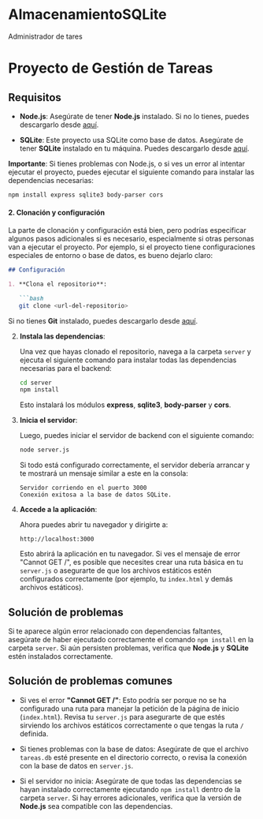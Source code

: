 # AlmacenamientoSQLite
 Administrador de tares

 # Proyecto de Gestión de Tareas
## Requisitos

- **Node.js**: Asegúrate de tener **Node.js** instalado. Si no lo tienes, puedes descargarlo desde [aquí](https://nodejs.org/en/).

- **SQLite**: Este proyecto usa SQLite como base de datos. Asegúrate de tener **SQLite** instalado en tu máquina. Puedes descargarlo desde [aquí](https://www.sqlite.org/).

**Importante**: Si tienes problemas con Node.js, o si ves un error al intentar ejecutar el proyecto, puedes ejecutar el siguiente comando para instalar las dependencias necesarias:

```bash
npm install express sqlite3 body-parser cors
```

#### 2. **Clonación y configuración**
La parte de clonación y configuración está bien, pero podrías especificar algunos pasos adicionales si es necesario, especialmente si otras personas van a ejecutar el proyecto. Por ejemplo, si el proyecto tiene configuraciones especiales de entorno o base de datos, es bueno dejarlo claro:

```markdown
## Configuración

1. **Clona el repositorio**:

   ```bash
   git clone <url-del-repositorio>
   ```

   Si no tienes **Git** instalado, puedes descargarlo desde [aquí](https://git-scm.com/).

2. **Instala las dependencias**:

   Una vez que hayas clonado el repositorio, navega a la carpeta `server` y ejecuta el siguiente comando para instalar todas las dependencias necesarias para el backend:

   ```bash
   cd server
   npm install
   ```

   Esto instalará los módulos **express**, **sqlite3**, **body-parser** y **cors**.

3. **Inicia el servidor**:

   Luego, puedes iniciar el servidor de backend con el siguiente comando:

   ```bash
   node server.js
   ```

   Si todo está configurado correctamente, el servidor debería arrancar y te mostrará un mensaje similar a este en la consola:

   ```
   Servidor corriendo en el puerto 3000
   Conexión exitosa a la base de datos SQLite.
   ```

4. **Accede a la aplicación**:

   Ahora puedes abrir tu navegador y dirigirte a:

   ```
   http://localhost:3000
   ```

   Esto abrirá la aplicación en tu navegador. Si ves el mensaje de error "Cannot GET /", es posible que necesites crear una ruta básica en tu `server.js` o asegurarte de que los archivos estáticos estén configurados correctamente (por ejemplo, tu `index.html` y demás archivos estáticos).

## Solución de problemas

Si te aparece algún error relacionado con dependencias faltantes, asegúrate de haber ejecutado correctamente el comando `npm install` en la carpeta `server`. Si aún persisten problemas, verifica que **Node.js** y **SQLite** estén instalados correctamente.


## Solución de problemas comunes

- Si ves el error **"Cannot GET /"**: Esto podría ser porque no se ha configurado una ruta para manejar la petición de la página de inicio (`index.html`). Revisa tu `server.js` para asegurarte de que estés sirviendo los archivos estáticos correctamente o que tengas la ruta `/` definida.

- Si tienes problemas con la base de datos: Asegúrate de que el archivo `tareas.db` esté presente en el directorio correcto, o revisa la conexión con la base de datos en `server.js`.

- Si el servidor no inicia: Asegúrate de que todas las dependencias se hayan instalado correctamente ejecutando `npm install` dentro de la carpeta `server`. Si hay errores adicionales, verifica que la versión de **Node.js** sea compatible con las dependencias.


